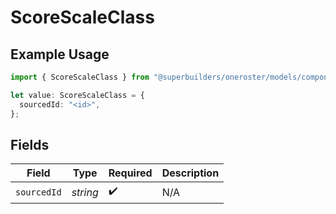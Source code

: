# ScoreScaleClass

## Example Usage

```typescript
import { ScoreScaleClass } from "@superbuilders/oneroster/models/components";

let value: ScoreScaleClass = {
  sourcedId: "<id>",
};
```

## Fields

| Field              | Type               | Required           | Description        |
| ------------------ | ------------------ | ------------------ | ------------------ |
| `sourcedId`        | *string*           | :heavy_check_mark: | N/A                |